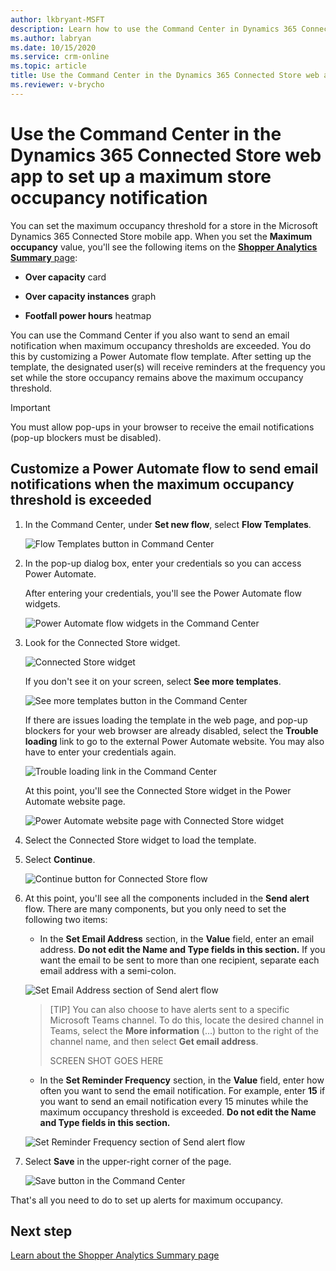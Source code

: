 ```yaml
---
author: lkbryant-MSFT
description: Learn how to use the Command Center in Dynamics 365 Connected Store to set up an email notification when maximum store occupancy thresholds are exceeded.
ms.author: labryan
ms.date: 10/15/2020
ms.service: crm-online
ms.topic: article
title: Use the Command Center in the Dynamics 365 Connected Store web app to set up a maximum store occupancy notification
ms.reviewer: v-brycho
---
```


# Use the Command Center in the Dynamics 365 Connected Store web app to set up a maximum store occupancy notification 

You can set the maximum occupancy threshold for a store in the Microsoft Dynamics 365 Connected Store mobile app. When you set the **Maximum occupancy** value, 
you'll see the following items on the [**Shopper Analytics Summary** page](shopper-analytics-summary-page.md):

- **Over capacity** card

- **Over capacity instances** graph

- **Footfall power hours** heatmap

You can use the Command Center if you also want to send an email notification when maximum occupancy thresholds are exceeded. You do this by customizing a 
Power Automate flow template. After setting up the template, the designated user(s) will receive reminders at the frequency you set while the store occupancy 
remains above the maximum occupancy threshold.

> [!IMPORTANT]
> You must allow pop-ups in your browser to receive the email notifications (pop-up blockers must be disabled).

## Customize a Power Automate flow to send email notifications when the maximum occupancy threshold is exceeded

1. In the Command Center, under **Set new flow**, select **Flow Templates**.

    ![Flow Templates button in Command Center](media/command-center-set-new-flow.PNG "Flow Templates button in Command Center")
    
2. In the pop-up dialog box, enter your credentials so you can access Power Automate.

    After entering your credentials, you'll see the Power Automate flow widgets.
   
    ![Power Automate flow widgets in the Command Center](media/command-center-widgets.PNG "Power Automate flow widgets in the Command Center")
    
3. Look for the Connected Store widget. 

    ![Connected Store widget](media/command-center-connected-store-widget.PNG "Connected Store widget")

    If you don't see it on your screen, select **See more templates**.

    ![See more templates button in the Command Center](media/command-center-see-more-templates.PNG "See more templates button in the Command Center")
    
    If there are issues loading the template in the web page, and pop-up blockers for your web browser are already disabled, select the **Trouble loading** link to go to the external Power Automate website. You may also have to enter your credentials again.
    
    ![Trouble loading link in the Command Center](media/command-center-trouble-loading-link.PNG "Trouble loading link in the Command Center")
    
    At this point, you'll see the Connected Store widget in the Power Automate website page.
    
    ![Power Automate website page with Connected Store widget](media/command-center-power-automate-website.PNG "Power Automate website page with Connected Store widget")
    
4. Select the Connected Store widget to load the template.

5. Select **Continue**.

    ![Continue button for Connected Store flow](media/command-center-continue-button.PNG "Continue button for Connected Store flow")

6. At this point, you'll see all the components included in the **Send alert** flow. There are many components, but you only need to set the following two items:

    - In the **Set Email Address** section, in the **Value** field, enter an email address. **Do not edit the Name and Type fields in this section.** If you want the email to be sent to more than one recipient, separate each email address with a semi-colon. 

    ![Set Email Address section of Send alert flow](media/command-center-set-email-address.PNG "Set Email Address section of Send alert flow")

    > [TIP]
    > You can also choose to have alerts sent to a specific Microsoft Teams channel. To do this, locate the desired channel in Teams, select the **More information** (...) button to the right of the channel name, and then select **Get email address**.
    >
    > SCREEN SHOT GOES HERE
    
    - In the **Set Reminder Frequency** section, in the **Value** field, enter how often you want to send the email notification. For example, enter **15** if you want to send an email notification every 15 minutes while the maximum occupancy threshold is exceeded. **Do not edit the Name and Type fields in this section.**

    ![Set Reminder Frequency section of Send alert flow](media/command-center-set-reminder-frequency.PNG "Set Reminder Frequency section of Send alert flow")
    
8. Select **Save** in the upper-right corner of the page.

    ![Save button in the Command Center](media/command-center-save-button.PNG "Save button in the Command Center")
    
That's all you need to do to set up alerts for maximum occupancy. 
    
## Next step

[Learn about the Shopper Analytics Summary page](shopper-analytics-summary-page.md)
    
    


